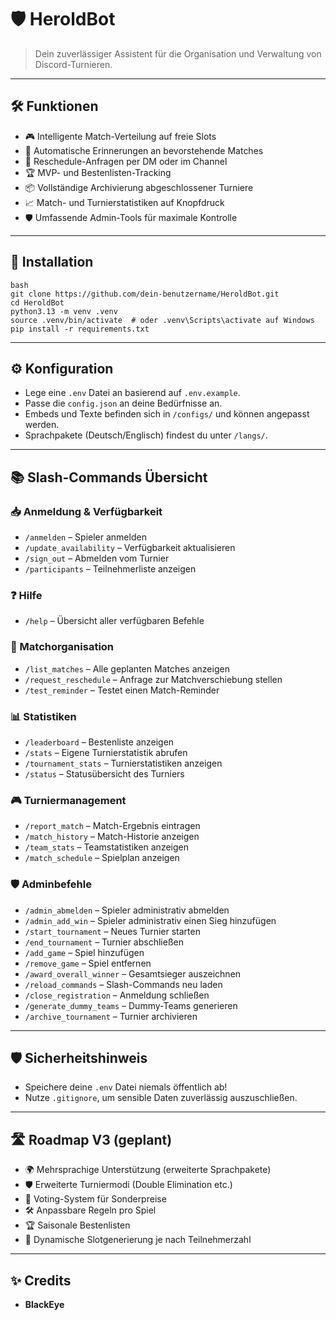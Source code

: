 # 🛡️ HeroldBot

> Dein zuverlässiger Assistent für die Organisation und Verwaltung von Discord-Turnieren.

---

## 🛠️ Funktionen

- 🎮 Intelligente Match-Verteilung auf freie Slots
- 🔔 Automatische Erinnerungen an bevorstehende Matches
- 🔄 Reschedule-Anfragen per DM oder im Channel
- 🏆 MVP- und Bestenlisten-Tracking
- 📦 Vollständige Archivierung abgeschlossener Turniere
- 📈 Match- und Turnierstatistiken auf Knopfdruck
- 🛡️ Umfassende Admin-Tools für maximale Kontrolle

---

## 🚀 Installation

```
bash
git clone https://github.com/dein-benutzername/HeroldBot.git
cd HeroldBot
python3.13 -m venv .venv
source .venv/bin/activate  # oder .venv\Scripts\activate auf Windows
pip install -r requirements.txt
```

---

## ⚙️ Konfiguration

- Lege eine `.env` Datei an basierend auf `.env.example`.
- Passe die `config.json` an deine Bedürfnisse an.
- Embeds und Texte befinden sich in `/configs/` und können angepasst werden.
- Sprachpakete (Deutsch/Englisch) findest du unter `/langs/`.

---

## 📚 Slash-Commands Übersicht

### 📥 Anmeldung & Verfügbarkeit
- `/anmelden` – Spieler anmelden
- `/update_availability` – Verfügbarkeit aktualisieren
- `/sign_out` – Abmelden vom Turnier
- `/participants` – Teilnehmerliste anzeigen

### ❓ Hilfe
- `/help` – Übersicht aller verfügbaren Befehle

### 📜 Matchorganisation
- `/list_matches` – Alle geplanten Matches anzeigen
- `/request_reschedule` – Anfrage zur Matchverschiebung stellen
- `/test_reminder` – Testet einen Match-Reminder

### 📊 Statistiken
- `/leaderboard` – Bestenliste anzeigen
- `/stats` – Eigene Turnierstatistik abrufen
- `/tournament_stats` – Turnierstatistiken anzeigen
- `/status` – Statusübersicht des Turniers

### 🎮 Turniermanagement
- `/report_match` – Match-Ergebnis eintragen
- `/match_history` – Match-Historie anzeigen
- `/team_stats` – Teamstatistiken anzeigen
- `/match_schedule` – Spielplan anzeigen

### 🛡️ Adminbefehle
- `/admin_abmelden` – Spieler administrativ abmelden
- `/admin_add_win` – Spieler administrativ einen Sieg hinzufügen
- `/start_tournament` – Neues Turnier starten
- `/end_tournament` – Turnier abschließen
- `/add_game` – Spiel hinzufügen
- `/remove_game` – Spiel entfernen
- `/award_overall_winner` – Gesamtsieger auszeichnen
- `/reload_commands` – Slash-Commands neu laden
- `/close_registration` – Anmeldung schließen
- `/generate_dummy_teams` – Dummy-Teams generieren
- `/archive_tournament` – Turnier archivieren

---

## 🛡️ Sicherheitshinweis

- Speichere deine `.env` Datei niemals öffentlich ab!
- Nutze `.gitignore`, um sensible Daten zuverlässig auszuschließen.

---

## 🛣️ Roadmap V3 (geplant)

- 🌍 Mehrsprachige Unterstützung (erweiterte Sprachpakete)
- 🛡️ Erweiterte Turniermodi (Double Elimination etc.)
- 🎯 Voting-System für Sonderpreise
- 🛠️ Anpassbare Regeln pro Spiel
- 🏆 Saisonale Bestenlisten
- 🚀 Dynamische Slotgenerierung je nach Teilnehmerzahl

---

## ✨ Credits

- **BlackEye**

